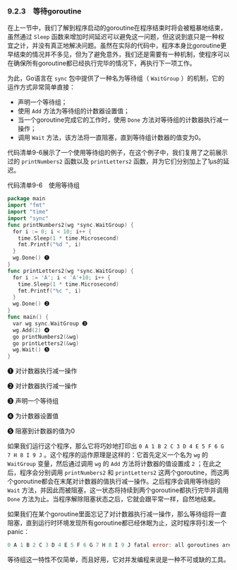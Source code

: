 ### 9.2.3　等待goroutine

在上一节中，我们了解到程序启动的goroutine在程序结束时将会被粗暴地结束，虽然通过 `Sleep` 函数来增加时间延迟可以避免这一问题，但这说到底只是一种权宜之计，并没有真正地解决问题。虽然在实际的代码中，程序本身比goroutine更早结束的情况并不多见，但为了避免意外，我们还是需要有一种机制，使程序可以在确保所有goroutine都已经执行完毕的情况下，再执行下一项工作。

为此，Go语言在 `sync` 包中提供了一种名为等待组（ `WaitGroup` ）的机制，它的运作方式非常简单直接：

+ 声明一个等待组；
+ 使用 `Add` 方法为等待组的计数器设置值；
+ 当一个goroutine完成它的工作时，使用 `Done` 方法对等待组的计数器执行减一操作；
+ 调用 `Wait` 方法，该方法将一直阻塞，直到等待组计数器的值变为0。

代码清单9-6展示了一个使用等待组的例子，在这个例子中，我们复用了之前展示过的 `printNumbers2` 函数以及 `printLetters2` 函数，并为它们分别加上了1μs的延迟。

代码清单9-6　使用等待组

```go
package main
import "fmt"
import "time"
import "sync"
func printNumbers2(wg *sync.WaitGroup) {
　for i := 0; i < 10; i++ {
　　time.Sleep(1 * time.Microsecond)
　　fmt.Printf("%d ", i)
　}
　wg.Done() ❶
}
func printLetters2(wg *sync.WaitGroup) {
　for i := 'A'; i < 'A'+10; i++ {
　　time.Sleep(1 * time.Microsecond)
　　fmt.Printf("%c ", i)
　}
　wg.Done() ❷
}
func main() {
　var wg sync.WaitGroup ❸
　wg.Add(2) ❹
　go printNumbers2(&wg)
　go printLetters2(&wg)
　wg.Wait() ❺
}
```

❶ 对计数器执行减一操作

❷ 对计数器执行减一操作

❸ 声明一个等待组

❹ 为计数器设置值

❺ 阻塞到计数器的值为0

如果我们运行这个程序，那么它将巧妙地打印出 `0 A 1 B 2 C 3 D 4 E 5 F 6 G 7 H 8 I 9 J` 。这个程序的运作原理是这样的：它首先定义一个名为 `wg` 的 `WaitGroup` 变量，然后通过调用 `wg` 的 `Add` 方法将计数器的值设置成 `2` ；在此之后，程序会分别调用 `printNumbers2` 和 `printLetters2` 这两个goroutine，而这两个goroutine都会在末尾对计数器的值执行减一操作。之后程序会调用等待组的 `Wait` 方法，并因此而被阻塞，这一状态将持续到两个goroutine都执行完毕并调用 `Done` 方法为止。当程序解除阻塞状态之后，它就会跟平常一样，自然地结束。

如果我们在某个goroutine里面忘记了对计数器执行减一操作，那么等待组将一直阻塞，直到运行时环境发现所有goroutine都已经休眠为止，这时程序将引发一个panic：

```go
0 A 1 B 2 C 3 D 4 E 5 F 6 G 7 H 8 I 9 J fatal error: all goroutines are asleep - deadlock!
```

等待组这一特性不仅简单，而且好用，它对并发编程来说是一种不可或缺的工具。

